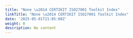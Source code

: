 ```yaml
---
title: "None \u2014 CERTIKIT ISO27001 Toolkit Index"
linkTitle: "None \u2014 CERTIKIT ISO27001 Toolkit Index"
date: '2025-05-01T21:05:00Z'
weight: 0
description: No content
---
```



